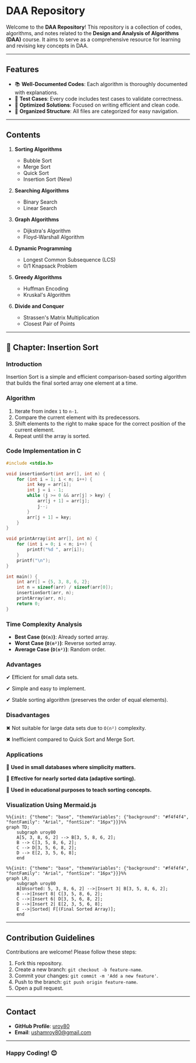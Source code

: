 # DAA Repository

Welcome to the **DAA Repository**! This repository is a collection of codes, algorithms, and notes related to the **Design and Analysis of Algorithms (DAA)** course. It aims to serve as a comprehensive resource for learning and revising key concepts in DAA.

---

## Features

- 📚 **Well-Documented Codes**: Each algorithm is thoroughly documented with explanations.
- 🧪 **Test Cases**: Every code includes test cases to validate correctness.
- 🚀 **Optimized Solutions**: Focused on writing efficient and clean code.
- 📂 **Organized Structure**: All files are categorized for easy navigation.

---

## Contents

1. **Sorting Algorithms**
   - Bubble Sort
   - Merge Sort
   - Quick Sort
   - Insertion Sort (New)

2. **Searching Algorithms**
   - Binary Search
   - Linear Search

3. **Graph Algorithms**
   - Dijkstra's Algorithm
   - Floyd-Warshall Algorithm

4. **Dynamic Programming**
   - Longest Common Subsequence (LCS)
   - 0/1 Knapsack Problem

5. **Greedy Algorithms**
   - Huffman Encoding
   - Kruskal's Algorithm

6. **Divide and Conquer**
   - Strassen's Matrix Multiplication
   - Closest Pair of Points

---

## 📌 Chapter: Insertion Sort

### **Introduction**
Insertion Sort is a simple and efficient comparison-based sorting algorithm that builds the final sorted array one element at a time.

### **Algorithm**
1. Iterate from index `1` to `n-1`.
2. Compare the current element with its predecessors.
3. Shift elements to the right to make space for the correct position of the current element.
4. Repeat until the array is sorted.

### **Code Implementation in C**
```c
#include <stdio.h>

void insertionSort(int arr[], int n) {
    for (int i = 1; i < n; i++) {
        int key = arr[i];
        int j = i - 1;
        while (j >= 0 && arr[j] > key) {
            arr[j + 1] = arr[j];
            j--;
        }
        arr[j + 1] = key;
    }
}

void printArray(int arr[], int n) {
    for (int i = 0; i < n; i++) {
        printf("%d ", arr[i]);
    }
    printf("\n");
}

int main() {
    int arr[] = {5, 3, 8, 6, 2};
    int n = sizeof(arr) / sizeof(arr[0]);
    insertionSort(arr, n);
    printArray(arr, n);
    return 0;
}
```

### **Time Complexity Analysis**
- **Best Case (`O(n)`)**: Already sorted array.
- **Worst Case (`O(n²)`)**: Reverse sorted array.
- **Average Case (`O(n²)`)**: Random order.

### **Advantages**
✔ Efficient for small data sets.

✔ Simple and easy to implement.

✔ Stable sorting algorithm (preserves the order of equal elements).

### **Disadvantages**
✖ Not suitable for large data sets due to `O(n²)` complexity.

✖ Inefficient compared to Quick Sort and Merge Sort.

### **Applications**
📌 **Used in small databases where simplicity matters.**

📌 **Effective for nearly sorted data (adaptive sorting).**

📌 **Used in educational purposes to teach sorting concepts.**

### **Visualization Using Mermaid.js**
```mermaid
%%{init: {"theme": "base", "themeVariables": {"background": "#f4f4f4", "fontFamily": "Arial", "fontSize": "16px"}}}%%
graph TD;
    subgraph uroy80
    A[5, 3, 8, 6, 2] --> B[3, 5, 8, 6, 2];
    B --> C[3, 5, 8, 6, 2];
    C --> D[3, 5, 6, 8, 2];
    D --> E[2, 3, 5, 6, 8];
    end
```

```mermaid
%%{init: {"theme": "base", "themeVariables": {"background": "#f4f4f4", "fontFamily": "Arial", "fontSize": "16px"}}}%%
graph LR;
    subgraph uroy80
    A[Unsorted: 5, 3, 8, 6, 2] -->|Insert 3| B[3, 5, 8, 6, 2];
    B -->|Insert 8| C[3, 5, 8, 6, 2];
    C -->|Insert 6| D[3, 5, 6, 8, 2];
    D -->|Insert 2| E[2, 3, 5, 6, 8];
    E -->|Sorted| F[(Final Sorted Array)];
    end
```

---

## Contribution Guidelines

Contributions are welcome! Please follow these steps:

1. Fork this repository.
2. Create a new branch: `git checkout -b feature-name`.
3. Commit your changes: `git commit -m 'Add a new feature'`.
4. Push to the branch: `git push origin feature-name`.
5. Open a pull request.

---

## Contact

- **GitHub Profile**: [uroy80](https://github.com/uroy80)
- **Email**: ushamroy80@gmail.com

---

### Happy Coding! 😊
